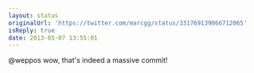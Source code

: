 ```yaml
---
layout: status
originalUrl: 'https://twitter.com/marcgg/status/331769139066712065'
isReply: true
date: 2013-05-07 13:55:01
---
```


@weppos wow, that's indeed a massive commit!
